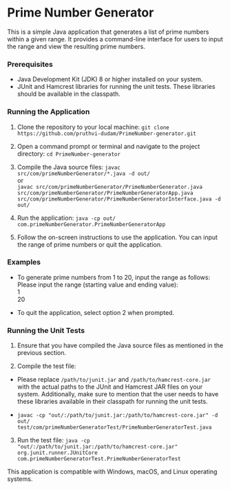 # Prime Number Generator

This is a simple Java application that generates a list of prime numbers within a given range. It provides a command-line interface for users to input the range and view the resulting prime numbers.

### Prerequisites

- Java Development Kit (JDK) 8 or higher installed on your system.
- JUnit and Hamcrest libraries for running the unit tests. These libraries should be available in the classpath.

### Running the Application

1. Clone the repository to your local machine: 
  `git clone https://github.com/pruthvi-dudam/PrimeNumber-generator.git`

2. Open a command prompt or terminal and navigate to the project directory:
  `cd PrimeNumber-generator`

3. Compile the Java source files:
  `javac src/com/primeNumberGenerator/*.java -d out/` <br>
  or <br>
  `javac src/com/primeNumberGenerator/PrimeNumberGenerator.java src/com/primeNumberGenerator/PrimeNumberGeneratorApp.java src/com/primeNumberGenerator/PrimeNumberGeneratorInterface.java -d out/`

4. Run the application:
  `java -cp out/ com.primeNumberGenerator.PrimeNumberGeneratorApp`

5. Follow the on-screen instructions to use the application. You can input the range of prime numbers or quit the application.

### Examples

- To generate prime numbers from 1 to 20, input the range as follows:
Please input the range (starting value and ending value):<br>
1 <br>
20

- To quit the application, select option 2 when prompted.

### Running the Unit Tests

1. Ensure that you have compiled the Java source files as mentioned in the previous section.

2. Compile the test file: 

- Please replace `/path/to/junit.jar` and `/path/to/hamcrest-core.jar` with the actual paths to the JUnit and Hamcrest JAR files on your system. Additionally, make sure to mention that the user needs to have these libraries available in their classpath for running the unit tests.

- `javac -cp "out/:/path/to/junit.jar:/path/to/hamcrest-core.jar" -d out/ test/com/primeNumberGeneratorTest/PrimeNumberGeneratorTest.java`
 
 3. Run the test file:
  `java -cp "out/:/path/to/junit.jar:/path/to/hamcrest-core.jar" org.junit.runner.JUnitCore com.primeNumberGeneratorTest.PrimeNumberGeneratorTest`

This application is compatible with Windows, macOS, and Linux operating systems.



